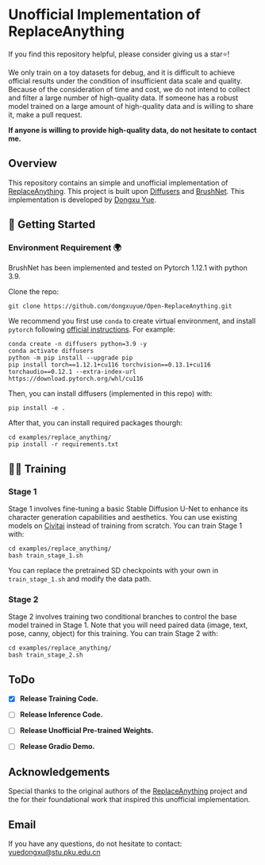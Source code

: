 # Unofficial Implementation of ReplaceAnything

If you find this repository helpful, please consider giving us a star⭐!

We only train on a toy datasets for debug, and it is difficult to achieve official results under the condition of insufficient data scale and quality. Because of the consideration of time and cost, we do not intend to collect and filter a large number of high-quality data. If someone has a robust model trained on a large amount of high-quality data and is willing to share it, make a pull request.

**If anyone is willing to provide high-quality data, do not hesitate to contact me.**
## Overview
This repository contains an simple and unofficial implementation of [ReplaceAnything]([https://humanaigc.github.io/animate-anyone/](https://aigcdesigngroup.github.io/replace-anything/)). This project is built upon [Diffusers](https://github.com/huggingface/diffusers) and [BrushNet](https://github.com/TencentARC/BrushNet). This implementation is developed by [Dongxu Yue](https://github.com/dongxuyue).


## 🚀 Getting Started

### Environment Requirement 🌍

BrushNet has been implemented and tested on Pytorch 1.12.1 with python 3.9.

Clone the repo:

```
git clone https://github.com/dongxuyue/Open-ReplaceAnything.git
```

We recommend you first use `conda` to create virtual environment, and install `pytorch` following [official instructions](https://pytorch.org/). For example:


```
conda create -n diffusers python=3.9 -y
conda activate diffusers
python -m pip install --upgrade pip
pip install torch==1.12.1+cu116 torchvision==0.13.1+cu116 torchaudio==0.12.1 --extra-index-url https://download.pytorch.org/whl/cu116
```

Then, you can install diffusers (implemented in this repo) with:

```
pip install -e .
```

After that, you can install required packages thourgh:

```
cd examples/replace_anything/
pip install -r requirements.txt
```

## 🏃🏼 Training
### Stage 1
Stage 1 involves fine-tuning a basic Stable Diffusion U-Net to enhance its character generation capabilities and aesthetics. You can use existing models on [Civitai](https://civitai.com/models/4201?modelVersionId=501240) instead of training from scratch. You can train Stage 1 with:
```
cd examples/replace_anything/
bash train_stage_1.sh
```
You can replace the pretrained SD checkpoints with your own in `train_stage_1.sh` and modify the data path.


### Stage 2
Stage 2 involves training two conditional branches to control the base model trained in Stage 1. Note that you will need paired data (image, text, pose, canny, object) for this training. You can train Stage 2 with:
```
cd examples/replace_anything/
bash train_stage_2.sh
```



## ToDo
- [x] **Release Training Code.**
- [ ] **Release Inference Code.** 
- [ ] **Release Unofficial Pre-trained Weights.**
- [ ] **Release Gradio Demo.**




## Acknowledgements
Special thanks to the original authors of the [ReplaceAnything](https://aigcdesigngroup.github.io/replace-anything/) project and the for their foundational work that inspired this unofficial implementation.

## Email

If you have any questions, do not hesitate to contact: yuedongxu@stu.pku.edu.cn
